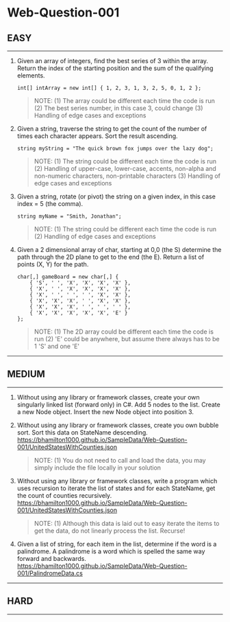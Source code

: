 # Web-Question-001

## EASY
---
1.  Given an array of integers, find the best series of 3 within the array.  Return the index of the starting position and the sum of the qualifying elements.
	```
	int[] intArray = new int[] { 1, 2, 3, 1, 3, 2, 5, 0, 1, 2 };
	```
	
	> NOTE: (1) The array could be different each time the code is run
		(2) The best series number, in this case 3, could change
		(3) Handling of edge cases and exceptions

2.  Given a string, traverse the string to get the count of the number of times each character appears.  Sort the result ascending.
	```
	string myString = "The quick brown fox jumps over the lazy dog";
	```
	
	> NOTE: (1) The string could be different each time the code is run
		(2) Handling of upper-case, lower-case, accents, non-alpha and non-numeric characters, non-printable characters
		(3) Handling of edge cases and exceptions

3.  Given a string, rotate (or pivot) the string on a given index, in this case index = 5 (the comma). 
	```
	string myName = "Smith, Jonathan";
	```
	
	> NOTE:	(1) The string could be different each time the code is run
		(2) Handling of edge cases and exceptions

4.  Given a 2 dimensional array of char, starting at 0,0 (the S) determine the path through the 2D plane to get to the end (the E).  Return a list of points (X, Y) for the path.
	```
	char[,] gameBoard = new char[,] {
		{ 'S', ' ', 'X', 'X', 'X', 'X' },
		{ 'X', ' ', 'X', 'X', 'X', 'X' },
		{ 'X', ' ', ' ', ' ', 'X', 'X' },
		{ 'X', 'X', 'X', ' ', 'X', 'X' },
		{ 'X', 'X', 'X', ' ', ' ', ' ' },
		{ 'X', 'X', 'X', 'X', 'X', 'E' }
	};
	```
	> NOTE:	(1) The 2D array could be different each time the code is run
		(2) 'E' could be anywhere, but assume there always has to be 1 'S' and one 'E'

---
## MEDIUM
---

1.  Without using any library or framework classes, create your own singularly linked list (forward only) in C#.
	Add 5 nodes to the list.
	Create a new Node object.
	Insert the new Node object into position 3.

2.  Without using any library or framework classes, create you own bubble sort.  Sort this data on StateName descending.
	https://bhamilton1000.github.io/SampleData/Web-Question-001/UnitedStatesWithCounties.json

	> NOTE:	(1) You do not need to call and load the data, you may simply include the file locally in your solution

3.  Without using any library or framework classes, write a program which uses recursion to iterate the list of states and for each StateName, get the count of counties recursively.
	https://bhamilton1000.github.io/SampleData/Web-Question-001/UnitedStatesWithCounties.json

	> NOTE:	(1) Although this data is laid out to easy iterate the items to get the data, do not linearly process the list.  Recurse!

4.  Given a list of string, for each item in the list, determine if the word is a palindrome.  A palindrome is a word which is spelled the same way forward and backwards.
	https://bhamilton1000.github.io/SampleData/Web-Question-001/PalindromeData.cs


---
## HARD
---
